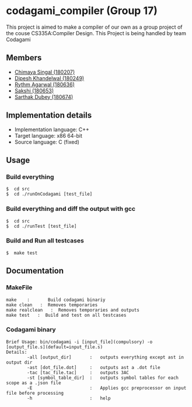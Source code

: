 # codagami_compiler (Group 17)

This project is aimed to make a compiler of our own as a group project of the couse CS335A:Compiler Design. This Project is being handled by team Codagami

## Members

-   [Chimaya Singal (180207)](https://github.com/https://github.com/chinmaya-s)
-   [Dipesh Khandelwal (180249)](https://github.com/dipeshdk)
-   [Rythm Agarwal (180636)](https://github.com/Rythmag)
-   [Sakshi (180653)](https://github.com/Sakshisak)
-   [Sarthak Dubey (180674)](https://github.com/srthkdb)

## Implementation details

-   Implementation language: C++
-   Target language: x86 64-bit
-   Source language: C (fixed)

## Usage

### Build everything 
```console
$  cd src
$  cd ./runOnCodagami [test_file]
```

### Build everything and diff the output with gcc
```console
$  cd src
$  cd ./runTest [test_file]
```

### Build and Run all testcases
```console
$  make test
```

## Documentation
### MakeFile
```console
make    :       Build codagami binariy
make clean   :  Removes temporaries
make realclean   :  Removes temporaries and outputs
make test   :  Build and test on all testcases
```
### Codagami binary
```console
Brief Usage: bin/codagami -i [input_file](compulsory) -o [output_file.s](default=input_file.s)
Details:
        -all [output_dir]       :   outputs everything except ast in output dir
        -ast [dot_file.dot]     :   outputs ast a .dot file 
        -tac [tac_file.tac]     :   outputs 3AC 
        -st [symbol_table_dir]  :   outputs symbol tables for each scope as a .json file 
        -E                      :   Applies gcc preprocessor on input file before processing 
        -h                      :   help 
```
